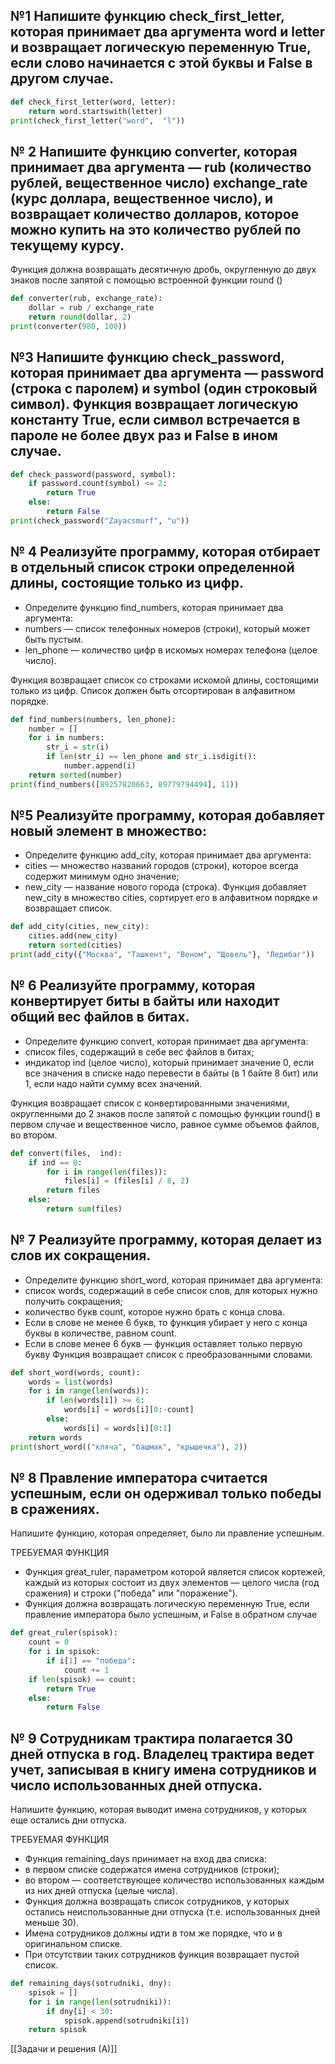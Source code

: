 ## №1 Напишите функцию check_first_letter, которая принимает два аргумента word и letter и возвращает логическую переменную True, если слово начинается с этой буквы и False в другом случае.

~~~python
def check_first_letter(word, letter):  
    return word.startswith(letter)  
print(check_first_letter("word",  "l"))
~~~

## № 2 Напишите функцию converter, которая принимает два аргумента — rub (количество рублей, вещественное число) exchange_rate (курс доллара, вещественное число), и возвращает количество долларов, которое можно купить на это количество рублей по текущему курсу.

Функция должна возвращать десятичную дробь, округленную до двух знаков после запятой с помощью встроенной функции round ()

~~~python
def converter(rub, exchange_rate):  
    dollar = rub / exchange_rate  
    return round(dollar, 2)  
print(converter(980, 100))
~~~

## №3 Напишите функцию check_password, которая принимает два аргумента — password (строка с паролем) и symbol (один строковый символ). Функция возвращает логическую константу True, если символ встречается в пароле не более двух раз и False в ином случае.

~~~python
def check_password(password, symbol):  
    if password.count(symbol) <= 2:  
        return True  
    else:  
        return False  
print(check_password("Zayacsmurf", "u"))
~~~

## № 4 Реализуйте программу, которая отбирает в отдельный список строки определенной длины, состоящие только из цифр.

* Определите функцию find_numbers, которая принимает два аргумента:
* numbers — список телефонных номеров (строки), который может быть пустым.
* len_phone — количество цифр в искомых номерах телефона (целое число).

Функция возвращает список со строками искомой длины, состоящими только из цифр. Список должен быть отсортирован в алфавитном порядке.

~~~python
def find_numbers(numbers, len_phone):  
    number = []  
    for i in numbers:  
        str_i = str(i)  
        if len(str_i) == len_phone and str_i.isdigit():  
            number.append(i)  
    return sorted(number)  
print(find_numbers([89257820663, 89779794494], 11))
~~~

## №5 Реализуйте программу, которая добавляет новый элемент в множество:

- Определите функцию add_city, которая принимает два аргумента:
- cities — множество названий городов (строки), которое всегда содержит минимум одно значение;
- new_city — название нового города (строка). Функция добавляет new_city в множество cities, сортирует его в алфавитном порядке и возвращает список.

~~~python
def add_city(cities, new_city):  
    cities.add(new_city)  
    return sorted(cities)  
print(add_city({"Москва", "Ташкент", "Веном", "Щовель"}, "Ледибаг"))
~~~

## № 6 Реализуйте программу, которая конвертирует биты в байты или находит общий вес файлов в битах.

- Определите функцию convert, которая принимает два аргумента:
- список files, содержащий в себе вес файлов в битах;
- индикатор ind (целое число), который принимает значение 0, если все значения в списке надо перевести в байты (в 1 байте 8 бит) или 1, если надо найти сумму всех значений.

Функция возвращает список с конвертированными значениями, округленными до 2 знаков после запятой с помощью функции round() в первом случае и вещественное число, равное сумме объемов файлов, во втором.

~~~python
def convert(files,  ind):  
    if ind == 0:  
        for i in range(len(files)):  
            files[i] = (files[i] / 8, 2)  
        return files  
    else:  
        return sum(files)
~~~

## № 7 Реализуйте программу, которая делает из слов их сокращения. 
* Определите функцию short_word, которая принимает два аргумента: 
* список words, содержащий в себе список слов, для которых нужно получить сокращения;
* количество букв count, которое нужно брать с конца слова.
* Если в слове не менее 6 букв, то функция убирает у него с конца буквы в количестве, равном count.
* Если в слове менее 6 букв — функция оставляет только первую букву
Функция возвращает список с преобразованными словами. 

~~~python
def short_word(words, count):  
    words = list(words)  
    for i in range(len(words)):  
        if len(words[i]) >= 6:  
            words[i] = words[i][0:-count]  
        else:  
            words[i] = words[i][0:1]  
    return words  
print(short_word(("кляча", "башмак", "крышечка"), 2))
~~~

## № 8 Правление императора считается успешным, если он одерживал только победы в сражениях.

Напишите функцию, которая определяет, было ли правление успешным.

ТРЕБУЕМАЯ ФУНКЦИЯ

- Функция great_ruler, параметром которой является список кортежей, каждый из которых состоит из двух элементов — целого числа (год сражения) и строки ("победа" или "поражение").
- Функция должна возвращать логическую переменную True, если правление императора было успешным, и False в обратном случае

~~~python
def great_ruler(spisok):  
    count = 0  
    for i in spisok:  
        if i[1] == "победа":  
            count += 1  
    if len(spisok) == count:  
        return True  
    else:  
        return False
~~~

## № 9 Сотрудникам трактира полагается 30 дней отпуска в год. Владелец трактира ведет учет, записывая в книгу имена сотрудников и число использованных дней отпуска.

Напишите функцию, которая выводит имена сотрудников, у которых еще остались дни отпуска.

ТРЕБУЕМАЯ ФУНКЦИЯ

- Функция remaining_days принимает на вход два списка:
- в первом списке содержатся имена сотрудников (строки);
- во втором — соответствующее количество использованных каждым из них дней отпуска (целые числа).
- Функция должна возвращать список сотрудников, у которых остались неиспользованные дни отпуска (т.е. использованных дней меньше 30).
- Имена сотрудников должны идти в том же порядке, что и в оригинальном списке.
- При отсутствии таких сотрудников функция возвращает пустой список.

~~~python
def remaining_days(sotrudniki, dny):  
    spisok = []  
    for i in range(len(sotrudniki)):  
        if dny[i] < 30:  
            spisok.append(sotrudniki[i])  
    return spisok
~~~
[[Задачи и решения (А)]]